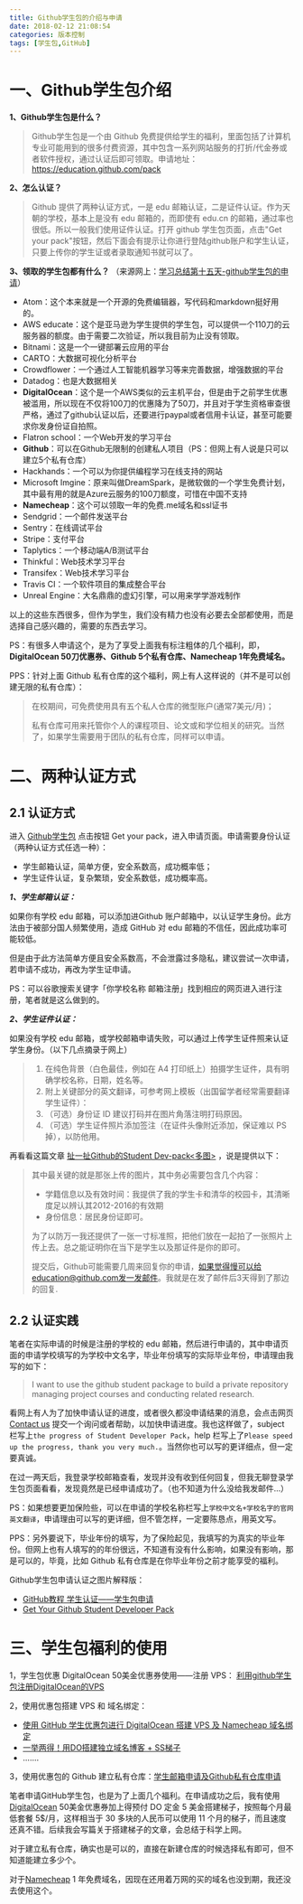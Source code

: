 ```yaml
---
title: Github学生包的介绍与申请
date: 2018-02-12 21:08:54
categories: 版本控制
tags: [学生包,GitHub]
---
```


# 一、Github学生包介绍

**1、Github学生包是什么？**  

> Github学生包是一个由 Github 免费提供给学生的福利，里面包括了计算机专业可能用到的很多付费资源，其中包含一系列网站服务的打折/代金券或者软件授权，通过认证后即可领取。申请地址：https://education.github.com/pack <!-- more -->

**2、怎么认证？** 

> Github 提供了两种认证方式，一是 edu 邮箱认证，二是证件认证。作为天朝的学校，基本上是没有 edu 邮箱的，而即使有 edu.cn 的邮箱，通过率也很低。所以一般我们使用证件认证。打开 github 学生包页面，点击"Get your pack"按钮，然后下面会有提示让你进行登陆github账户和学生认证，只要上传你的学生证或者录取通知书就可以了。

**3、领取的学生包都有什么？** （来源网上：[学习总结第十五天-github学生包的申请](https://blog.koswu.com/archives/186/)）

- Atom：这个本来就是一个开源的免费编辑器，写代码和markdown挺好用的。
- AWS educate：这个是亚马逊为学生提供的学生包，可以提供一个110刀的云服务器的额度。由于需要二次验证，所以我目前为止没有领取。
- Bitnami：这是一个一键部署云应用的平台
- CARTO：大数据可视化分析平台
- Crowdflower：一个通过人工智能机器学习等来完善数据，增强数据的平台
- Datadog：也是大数据相关
- **DigitalOcean**：这个是一个AWS类似的云主机平台，但是由于之前学生优惠被滥用，所以现在不仅将100刀的优惠降为了50刀，并且对于学生资格审查很严格，通过了github认证以后，还要进行paypal或者信用卡认证，甚至可能要求你发身份证自拍照。
- Flatron school：一个Web开发的学习平台
- **Github**：可以在Github无限制的创建私人项目（PS：但网上有人说是只可以建立5个私有仓库）
- Hackhands：一个可以为你提供编程学习在线支持的网站
- Microsoft Imgine：原来叫做DreamSpark，是微软做的一个学生免费计划，其中最有用的就是Azure云服务的100刀额度，可惜在中国不支持
- **Namecheap**：这个可以领取一年的免费.me域名和ssl证书
- Sendgrid：一个邮件发送平台
- Sentry：在线调试平台
- Stripe：支付平台
- Taplytics：一个移动端A/B测试平台
- Thinkful：Web技术学习平台
- Transifex：Web技术学习平台
- Travis CI：一个软件项目的集成整合平台
- Unreal Engine：大名鼎鼎的虚幻引擎，可以用来学学游戏制作

以上的这些东西很多，但作为学生，我们没有精力也没有必要去全部都使用，而是选择自己感兴趣的，需要的东西去学习。

PS：有很多人申请这个，是为了享受上面我有标注粗体的几个福利，即，**DigitalOcean 50刀优惠券、Github 5个私有仓库、Namecheap 1年免费域名。** 

PPS：针对上面 Github 私有仓库的这个福利，网上有人这样说的（并不是可以创建无限的私有仓库）：

> 在校期间，可免费使用具有五个私人仓库的微型账户(通常7美元/月)；
>
> 私有仓库可用来托管你个人的课程项目、论文或和学位相关的研究。当然了，如果学生需要用于团队的私有仓库，同样可以申请。



# 二、两种认证方式

## 2.1 认证方式

进入 [Github学生包](https://education.github.com/pack) 点击按钮 Get your pack，进入申请页面。申请需要身份认证（两种认证方式任选一种）：

- 学生邮箱认证，简单方便，安全系数高，成功概率低；
- 学生证件认证，复杂繁琐，安全系数低，成功概率高。

***1、学生邮箱认证：*** 

如果你有学校 edu 邮箱，可以添加进Github 账户邮箱中，以认证学生身份。此方法由于被部分国人频繁使用，造成 GitHub 对 edu 邮箱的不信任，因此成功率可能较低。

但是由于此方法简单方便且安全系数高，不会泄露过多隐私，建议尝试一次申请，若申请不成功，再改为学生证申请。

PS：可以谷歌搜索关键字「你学校名称 邮箱注册」找到相应的网页进入进行注册，笔者就是这么做到的。

***2、学生证件认证：*** 

如果没有学校 edu 邮箱，或学校邮箱申请失败，可以通过上传学生证件照来认证学生身份。（以下几点摘录于网上）

> 1. 在纯色背景（白色最佳，例如在 A4 打印纸上）拍摄学生证件，具有明确学校名称，日期，姓名等。
> 2. 附上关键部分的英文翻译，可参考网上模板（出国留学者经常需要翻译学生证件）：
> 3. （可选）身份证 ID 建议打码并在图片角落注明打码原因。
> 4. （可选）学生证件照片添加签注（在证件头像附近添加，保证难以 PS 掉），以防他用。

再看看这篇文章 [扯一扯Github的Student Dev-pack<多图>](https://levy.at/blog/3) ，说是提供以下：

> 其中最关键的就是那张上传的图片，其中务必需要包含几个内容：
>
> - 学籍信息以及有效时间：我提供了我的学生卡和清华的校园卡，其清晰度足以辨认其2012-2016的有效期
> - 身份信息：居民身份证即可。
>
> 为了以防万一我还提供了一张一寸标准照，把他们放在一起拍了一张照片上传上去。总之能证明你在当下是学生以及那证件是你的即可。
>
> 提交后，Github可能需要几周来回复你的申请，如果觉得慢可以给education@github.com发一发邮件。我就是在发了邮件后3天得到了那边的回复.



## 2.2 认证实践 

笔者在实际申请的时候是注册的学校的 edu 邮箱，然后进行申请的，其中申请页面的申请学校填写的为学校中文名字，毕业年份填写的实际毕业年份，申请理由我写的如下：

> I want to use the github student package to build a private repository managing project courses and conducting related research.

看网上有人为了加快申请认证的进度，或者很久都没申请结果的消息，会点击网页 [Contact us](https://education.github.com/contact) 提交一个询问或者帮助，以加快申请进度。我也这样做了，subject 栏写上`the progress of Student Developer Pack`，help 栏写上了`Please speed up the progress, thank you very much.`。当然你也可以写的更详细点，但一定要真诚。

在过一两天后，我登录学校邮箱查看，发现并没有收到任何回复，但我无聊登录学生包页面看看，发现竟然是已经申请成功了。（也不知道为什么没给我发邮件...）

PS：如果想要更加保险些，可以在申请的学校名称栏写上`学校中文名+学校名字的官网英文翻译`，申请理由可以写的更详细，但不管怎样，一定要陈恳点，用英文写。

PPS：另外要说下，毕业年份的填写，为了保险起见，我填写的为真实的毕业年份。但网上也有人填写的的年份很远，不知道有没有什么影响，如果没有影响，那是可以的，毕竟，比如 Github 私有仓库是在你毕业年份之前才能享受的福利。



Github学生包申请认证之图片解释版：

- [GitHub教程 学生认证——学生包申请](http://blog.csdn.net/qq_36667170/article/details/79084166)
- [Get Your Github Student Developer Pack](https://www.jianshu.com/p/9f47151f4633)




# 三、学生包福利的使用

1，学生包优惠 DigitalOcean  50美金优惠券使用——注册 VPS： [利用github学生包注册DigitalOcean的VPS](https://withcic.cn/blog/2016/04/23/github-student-digitalocean/) 

2，使用优惠包搭建 VPS 和 域名绑定：

- [使用 GitHub 学生优惠包进行 DigitalOcean 搭建 VPS 及 Namecheap 域名绑定](http://songheqi.me/2017/06/28/DigitalOcean-Shadowsocks-Namecheap/)
- [一举两得！用DO搭建独立域名博客 + SS梯子](https://juejin.im/post/582c018d570c35006ce4bfd2)
- .......

3，使用优惠包的 Github 建立私有仓库：[学生邮箱申请及Github私有仓库申请](https://www.wxz.name/2016/11/06/registeremail/)



笔者申请GitHub学生包，也是为了上面几个福利。在申请成功之后，我有使用 [DigitalOcean](https://www.digitalocean.com/) 50美金优惠券加上得预付 DO 定金 5 美金搭建梯子，按照每个月最低套餐 5$/月，这样相当于 30 多块的人民币可以使用 11 个月的梯子，而且速度还真不错。后续我会写篇关于搭建梯子的文章，会总结于科学上网。

对于建立私有仓库，确实也是可以的，直接在新建仓库的时候选择私有即可，但不知道能建立多少个。

对于[Namecheap](https://www.namecheap.com/) 1 年免费域名，因现在还用着万网的买的域名也没到期，我还没去使用这个。